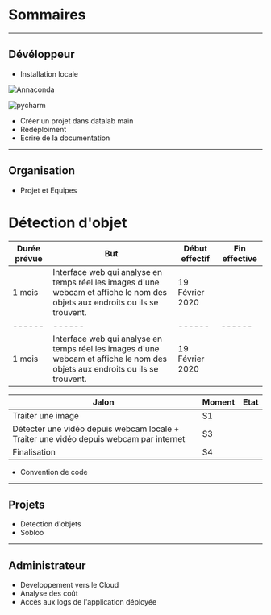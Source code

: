# Sommaires
***
## Dévéloppeur 
* Installation locale


![Annaconda](https://user-images.githubusercontent.com/33103596/146023657-865aaaf2-a867-4ae6-84cc-1fa9b32bcdca.png)

![pycharm](https://user-images.githubusercontent.com/33103596/146024832-04515b96-c943-4b2b-ab46-3711ec7af6e6.png)


* Créer un projet dans datalab main
* Redéploiment
* Ecrire de la documentation
*** 
## Organisation
* Projet et Equipes 
# Détection d'objet

| Durée prévue| But| Début effectif| Fin effective|
| ------ | ------ | ------ |------ |
|  1 mois |Interface web qui analyse en temps réel les images d'une webcam et affiche le nom des objets aux endroits ou ils se trouvent. | 19 Février 2020| |
| ------ | ------ | ------ |------ |
|  1 mois |Interface web qui analyse en temps réel les images d'une webcam et affiche le nom des objets aux endroits ou ils se trouvent. | 19 Février 2020| |


| Jalon| Moment| Etat|
| ------ | ------ | ------ |
| Traiter une image | S1|
| Détecter une vidéo depuis webcam locale + Traiter une vidéo depuis webcam par internet | S3|
| Finalisation| S4

* Convention de code
*** 
## Projets 
* Detection d'objets 
* Sobloo 
*** 
## Administrateur 
* Developpement vers le Cloud 
* Analyse des coût 
* Accès aux logs de l'application déployée
